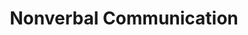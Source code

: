 ---
layout: "project"
title: "Nonverbal Communication"
permalink: "/nonverbal-communication/"

video: "https://www.youtube.com/embed/t2XhstgVzgY"

descriptions:
    - "Nonverbal Communication is an AR project for the Hololens that I developed as part of my bachelor's thesis. In it, you can interact with a virtual character through a range of nonverbal cues, including your distance from the character and your gaze direction."

role-descriptions:
    - "Because the project was part of my bachelor's thesis, I worked on it in its entirety. In regards to programming, this includes designing and implementing the different systems that handle the nonverbal behaviors for both the player and virtual character. Examples would be the gaze system, which allows the character to perceive and react to the gaze of the player and thrown objects, as well as the system the character uses to distance themselves appropriately from the player should they come too close or move too far away."

links:
    -   name: "github"
        url: "https://github.com/DennisVidal/nonverbal-communication"
        icon: "fab fa-github"

release: "July 2020"

engine:
    name: "Unity"

languages:
    -   name: "C#"

roles:
    - "Programmer"
    - "Designer"
    - "Artist"

tools:
    -   name: "Visual Studio"
    -   name: "Blender"
    -   name: "Gimp"

screenshots:
    - "/images/nonverbal-communication/nonverbal-communication-1.jpg"
    - "/images/nonverbal-communication/nonverbal-communication-2.jpg"
    - "/images/nonverbal-communication/nonverbal-communication-3.jpg"
    - "/images/nonverbal-communication/nonverbal-communication-4.jpg"
---